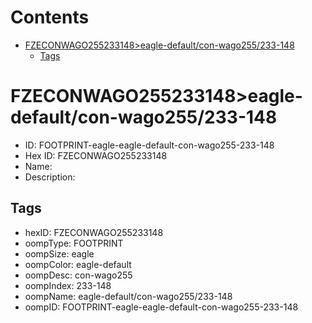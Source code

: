 



Contents
========

* [FZECONWAGO255233148>eagle-default/con-wago255/233-148](#fzeconwago255233148eagle-defaultcon-wago255233-148)
	* [Tags](#tags)

# FZECONWAGO255233148>eagle-default/con-wago255/233-148

- ID: FOOTPRINT-eagle-eagle-default-con-wago255-233-148
- Hex ID: FZECONWAGO255233148
- Name: 
- Description: 

## Tags

- hexID: FZECONWAGO255233148
- oompType: FOOTPRINT
- oompSize: eagle
- oompColor: eagle-default
- oompDesc: con-wago255
- oompIndex: 233-148
- oompName: eagle-default/con-wago255/233-148
- oompID: FOOTPRINT-eagle-eagle-default-con-wago255-233-148
